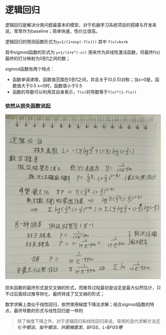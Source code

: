 逻辑回归
====
逻辑回归是解决分类问题最基本的模型，对于机器学习系统项目的搭建与开发来说，常常作为baseline；简单快速，性价比很高。

逻辑回归的预测函数形式为```y=1/(1+exp(-f(x)))``` 其中 ```f(x)=kx+b```

其中sigmod函数的形式为 ```y=1/(1+e^(-x))```  用来作为非线性激活函数，将最终f(x)最终的打分映射为0到1之间的数；

sigmod函数有两个特点：
- 函数单调递增，函数值范围在0到1之间，并且关于(0,0.5)对称；当x>0是，函数值大于0.5 x<0时，函数值小于0.5
- 函数的导数可以利用其自身表示，```f(x)```的导数等于```f(x)*(1-f(x))```

### 依然从损失函数说起 ###
![损失函数](/docs/ml/images/3-1.jpg)

损失函数的最终形式是交叉熵的形式，而推导过程最初是设定是最大似然估计，只不过后面经过推导转化，最终转成了交叉熵的形式；

数学求解上类似于线性回归，依然使用梯度下降法求解；结合sigmod函数的特点，最终导数的形式与线性回归是一样的

>除了梯度下降之外，对于逻辑回归和线性回归来说，常用的迭代求解方法还有***牛顿法、拟牛顿法、共轭梯度发、BFGS、L-BFGS等***
